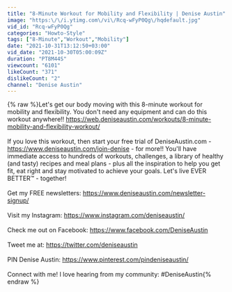 ```yaml
---
title: "8-Minute Workout for Mobility and Flexibility | Denise Austin"
image: "https:\/\/i.ytimg.com\/vi\/Rcq-wFyP0Qg\/hqdefault.jpg"
vid_id: "Rcq-wFyP0Qg"
categories: "Howto-Style"
tags: ["8-Minute","Workout","Mobility"]
date: "2021-10-31T13:12:50+03:00"
vid_date: "2021-10-30T05:00:09Z"
duration: "PT8M44S"
viewcount: "6101"
likeCount: "371"
dislikeCount: "2"
channel: "Denise Austin"
---
```

{% raw %}Let's get our body moving with this 8-minute workout for mobility and flexibility. You don't need any equipment and can do this workout anywhere!! <a rel="nofollow" target="blank" href="https://web.deniseaustin.com/workouts/8-minute-mobility-and-flexibility-workout/">https://web.deniseaustin.com/workouts/8-minute-mobility-and-flexibility-workout/</a><br /><br />If you love this workout, then start your free trial of DeniseAustin.com -  <a rel="nofollow" target="blank" href="https://www.deniseaustin.com/join-denise">https://www.deniseaustin.com/join-denise</a> - for more!!  You'll have immediate access to hundreds of workouts,  challenges, a library of healthy (and tasty) recipes and meal plans  - plus all the inspiration to help you get fit, eat right and stay motivated to achieve your goals. Let's live EVER BETTER™ - together!<br /><br />Get my FREE newsletters: <a rel="nofollow" target="blank" href="https://www.deniseaustin.com/newsletter-signup/">https://www.deniseaustin.com/newsletter-signup/</a><br /><br />Visit my Instagram: <a rel="nofollow" target="blank" href="https://www.instagram.com/deniseaustin/">https://www.instagram.com/deniseaustin/</a><br /><br />Check me out on Facebook: <a rel="nofollow" target="blank" href="https://www.facebook.com/DeniseAustin">https://www.facebook.com/DeniseAustin</a><br /><br />Tweet me at: <a rel="nofollow" target="blank" href="https://twitter.com/deniseaustin">https://twitter.com/deniseaustin</a><br /><br />PIN Denise Austin: <a rel="nofollow" target="blank" href="https://www.pinterest.com/pindeniseaustin/">https://www.pinterest.com/pindeniseaustin/</a><br /><br />Connect with me! I love hearing from my community: #DeniseAustin{% endraw %}

